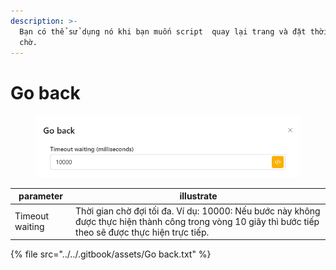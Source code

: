 ```yaml
---
description: >-
  Bạn có thể sử dụng nó khi bạn muốn script  quay lại trang và đặt thời gian
  chờ.
---
```


# Go back

<figure><img src="../../.gitbook/assets/Go back.png" alt=""><figcaption></figcaption></figure>



| parameter       | illustrate                                                                                                                                              |
| --------------- | ------------------------------------------------------------------------------------------------------------------------------------------------------- |
| Timeout waiting | Thời gian chờ đợi tối đa. Ví dụ: 10000: Nếu bước này không được thực hiện thành công trong vòng 10 giây thì bước tiếp theo sẽ được thực hiện trực tiếp. |

{% file src="../../.gitbook/assets/Go back.txt" %}
